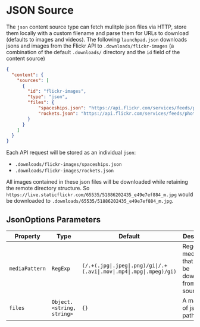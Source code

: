 # JSON Source

The `json` content source type can fetch mulitple json files via HTTP, store them locally with a custom filename and parse them for URLs to download (defaults to images and videos).
The following `launchpad.json` downloads jsons and images from the Flickr API to `.downloads/flickr-images` (a combination of the default `.downloads/` directory and the `id` field of the content source)

```json
{
  "content": {
    "sources": [
      {
        "id": "flickr-images",
        "type": "json",
        "files": {
            "spaceships.json": "https://api.flickr.com/services/feeds/photos_public.gne?format=json&nojsoncallback=1&tags=spaceship",
            "rockets.json": "https://api.flickr.com/services/feeds/photos_public.gne?format=json&nojsoncallback=1&tags=rocket"
        }
      }
    ]
  }
}
```

Each API request will be stored as an individual `json`:
- `.downloads/flickr-images/spaceships.json`
- `.downloads/flickr-images/rockets.json`

All images contained in these json files will be downloaded while retaining the remote directory structure. So `https://live.staticflickr.com/65535/51886202435_e49e7ef884_m.jpg` would be downloaded to `.downloads/65535/51886202435_e49e7ef884_m.jpg`.



## JsonOptions Parameters

| Property | Type | Default | Description |
| - | - | - | - |
| <a name="module_json-source.JsonOptions+mediaPattern">`mediaPattern`</a> |  <code>RegExp</code>| <code>(/.+(\.jpg\|\.jpeg\|\.png)/gi\|/.+(\.avi\|\.mov\|\.mp4\|\.mpg\|\.mpeg)/gi)</code>   | Regex for media files that should be downloaded from json sources |
| <a name="module_json-source.JsonOptions+files">`files`</a> |  <code>Object.&lt;string, string&gt;</code>| <code>{}</code>   | A mapping of json file-path -> url |
